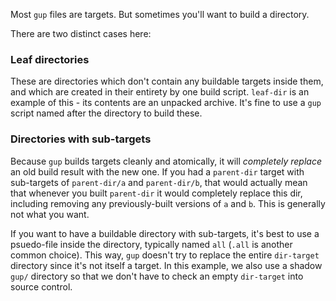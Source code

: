 Most `gup` files are targets. But sometimes you'll want to build a directory.

There are two distinct cases here:

### Leaf directories

These are directories which don't contain any buildable targets inside them, and which are created in their entirety by one build script. `leaf-dir` is an example of this - its contents are an unpacked archive. It's fine to use a `gup` script named after the directory to build these.

### Directories with sub-targets

Because `gup` builds targets cleanly and atomically, it will _completely replace_ an old build result with the new one. If you had a `parent-dir` target with sub-targets of `parent-dir/a` and `parent-dir/b`, that would actually mean that whenever you built `parent-dir` it would completely replace this dir, including removing any previously-built versions of `a` and `b`. This is generally not what you want.

If you want to have a buildable directory with sub-targets, it's best to use a psuedo-file inside the directory, typically named `all` (`.all` is another common choice). This way, `gup` doesn't try to replace the entire `dir-target` directory since it's not itself a target. In this example, we also use a shadow `gup/` directory so that we don't have to check an empty `dir-target` into source control.


